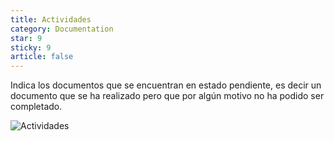 ```yaml
---
title: Actividades
category: Documentation
star: 9
sticky: 9
article: false
---
```


Indica los documentos que se encuentran en estado pendiente, es decir un documento que se ha realizado pero que por algún motivo no ha podido ser completado.

![Actividades](/assets/img/docs/basic-rules/activities.png)